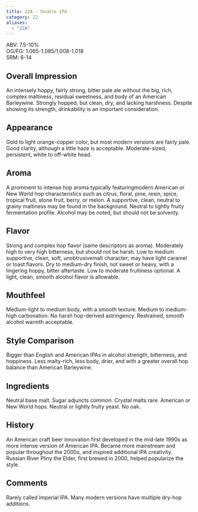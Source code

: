 ```yaml
---
title: 22A - Double IPA
category: 22
aliases: 
  - "22A"
---
```


ABV: 7.5-10%  
OG/FG: 1.065-1.085/1.008-1.018  
SRM: 6-14  

## Overall Impression
An intensely hoppy, fairly strong, bitter pale ale without the big, rich, complex maltiness, residual sweetness, and body of an American Barleywine. Strongly hopped, but clean, dry, and lacking harshness. Despite showing its strength, drinkability is an important consideration.

## Appearance
Gold to light orange-copper color, but most modern versions are fairly pale. Good clarity, although a little haze is acceptable. Moderate-sized, persistent, white to off-white head.

## Aroma
A prominent to intense hop aroma typically featuringmodern American or New World hop characteristics such as citrus, floral, pine, resin, spice, tropical fruit, stone fruit, berry, or melon. A supportive, clean, neutral to grainy maltiness may be found in the background. Neutral to lightly fruity fermentation profile. Alcohol may be noted, but should not be solventy.

## Flavor
Strong and complex hop flavor (same descriptors as aroma). Moderately high to very high bitterness, but should not be harsh. Low to medium supportive, clean, soft, unobtrusivemalt character; may have light caramel or toast flavors. Dry to medium-dry finish, not sweet or heavy, with a lingering hoppy, bitter aftertaste. Low to moderate fruitiness optional. A light, clean, smooth alcohol flavor is allowable.

## Mouthfeel
Medium-light to medium body, with a smooth texture. Medium to medium-high carbonation. No harsh hop-derived astringency. Restrained, smooth alcohol warmth acceptable.

## Style Comparison
Bigger than English and American IPAs in alcohol strength, bitterness, and hoppiness. Less malty-rich, less body, drier, and with a greater overall hop balance than American Barleywine.

## Ingredients
Neutral base malt. Sugar adjuncts common. Crystal malts rare. American or New World hops. Neutral or lightly fruity yeast. No oak.

## History
An American craft beer innovation first developed in the mid-late 1990s as more intense version of American IPA. Became more mainstream and popular throughout the 2000s, and inspired additional IPA creativity. Russian River Pliny the Elder, first brewed in 2000, helped popularize the style.

## Comments
Rarely called Imperial IPA. Many modern versions have multiple dry-hop additions.